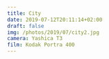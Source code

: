```yaml
---
title: City
date: 2019-07-12T20:11:14+02:00
draft: false
img: /photos/2019/07/city2.jpg
camera: Yashica T3
film: Kodak Portra 400
---
```

